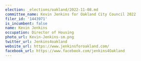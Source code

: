```yaml
---
election: _elections/oakland/2022-11-08.md
committee_name: Kevin Jenkins for Oakland City Council 2022
filer_id: '1443971'
is_incumbent: false
name: Kevin Jenkins
occupation: Director of Housing
photo_url: Kevin-Jenkins-sm.png
twitter_url: Jenkins4oakland
website_url: https://www.jenkinsforoakland.com/
facebook_url: https://www.facebook.com/jenkins4Oakland
---
```

